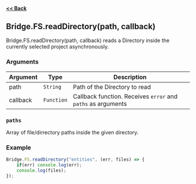#### [<< Back](https://github.com/solvedDev/bridge./blob/master/plugins/getting-started.md)
## Bridge.FS.readDirectory(path, callback)
Bridge.FS.readDirectory(path, callback) reads a Directory inside the currently selected project asynchronously.

### Arguments
| Argument | Type | Description
| --- | --- | ---
| path | ```String``` | Path of the Directory to read
| callback | ```Function``` | Callback function. Receives ```error``` and ```paths``` as arguments


### ```paths```
Array of file/dirrectory paths inside the given directory.

### Example
```javascript
Bridge.FS.readDirectory("entities", (err, files) => {
    if(err) console.log(err);
    console.log(files);
});
```